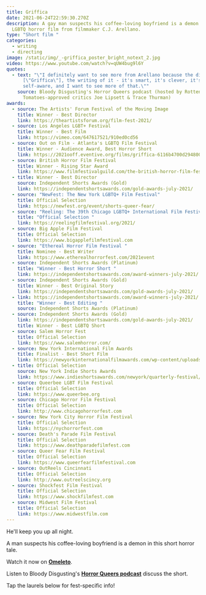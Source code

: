 ```yaml
---
title: Griffica
date: 2021-06-24T22:59:30.270Z
description: A gay man suspects his coffee-loving boyfriend is a demon in this
  LGBTQ horror film from filmmaker C.J. Arellano.
type: "Short film "
categories:
  - writing
  - directing
image: /static/img/_-griffica_poster_bright_notext_2.jpg
video: https://www.youtube.com/watch?v=qUW4bug9l6Y
quotes:
  - text: "\"I definitely want to see more from Arellano because the direction of
      [\"Griffica\"], the writing of it - it's smart, it's clever, it's
      self-aware, and I want to see more of that.\""
    source: Bloody Disgusting's Horror Queers podcast (hosted by Rotten
      Tomatoes-approved critics Joe Lipsett & Trace Thurman)
awards:
  - source: The Artists' Forum Festival of the Moving Image
    title: Winner - Best Director
    link: https://theartistsforum.org/film-fest-2021/
  - source: Los Angeles LGBT+ Festival
    title: Winner - Best Film
    link: https://vimeo.com/647617521/910ed0cd56
  - source: Out on Film - Atlanta's LGBTQ Film Festival
    title: Winner - Audience Award, Best Horror Short
    link: https://2021ooff.eventive.org/films/griffica-6116b4700d2948003d28450c
  - source: British Horror Film Festival
    title: Winner - Rising Star Award
    link: https://www.filmfestivalguild.com/the-british-horror-film-festival
  - title: Winner - Best Director
    source: Independent Shorts Awards (Gold)
    link: https://independentshortsawards.com/gold-awards-july-2021/
  - source: "NewFest: The New York LGBTQ+ Film Festival"
    title: Official Selection
    link: https://newfest.org/event/shorts-queer-fear/
  - source: "Reeling: The 39th Chicago LGBTQ+ International Film Festival"
    title: "Official Selection "
    link: https://reelingfilmfestival.org/2021/
  - source: Big Apple Film Festival
    title: Official Selection
    link: https://www.bigapplefilmfestival.com
  - source: "Ethereal Horror Film Festival "
    title: Nominee - Best Writer
    link: https://www.etherealhorrorfest.com/2021event
  - source: Independent Shorts Awards (Platinum)
    title: "Winner - Best Horror Short "
    link: https://independentshortsawards.com/award-winners-july-2021/
  - source: Independent Shorts Awards (Gold)
    title: Winner - Best Original Story
    link: https://independentshortsawards.com/gold-awards-july-2021/
  - link: https://independentshortsawards.com/award-winners-july-2021/
    title: "Winner - Best Editing "
    source: Independent Shorts Awards (Platinum)
  - source: Independent Shorts Awards (Gold)
    link: https://independentshortsawards.com/gold-awards-july-2021/
    title: Winner - Best LGBTQ Short
  - source: Salem Horror Fest
    title: Official Selection
    link: https://www.salemhorror.com/
  - source: New York International Film Awards
    title: Finalist - Best Short Film
    link: https://newyorkinternationalfilmawards.com/wp-content/uploads/sites/10/2021/07/NYIFA-June-2021WINNERS-.pdf
  - title: Official Selection
    source: New York Indie Shorts Awards
    link: https://www.indieshortsawards.com/newyork/quarterly-festival/
  - source: Queerbee LGBT Film Festival
    title: Official Selection
    link: https://www.queerbee.org
  - source: Chicago Horror Film Festival
    title: Official Selection
    link: http://www.chicagohorrorfest.com
  - source: New York City Horror Film Festival
    title: Official Selection
    link: https://nychorrorfest.com
  - source: Death's Parade Film Festival
    title: Official Selection
    link: https://www.deathparadefilmfest.com
  - source: Queer Fear Film Festival
    title: Official Selection
    link: https://www.queerfearfilmfestival.com
  - source: OutReels Cincinnati
    title: Official Selection
    link: http://www.outreelscincy.org
  - source: Shockfest Film Festival
    title: Official Selection
    link: https://www.shockfilmfest.com
  - source: Midwest Film Festival
    title: Official Selection
    link: https://www.midwestfilm.com
---
```

He'll keep you up all night. 

A man suspects his coffee-loving boyfriend is a demon in this short horror tale. 

Watch it now on **[Omeleto](http://omeleto.com/258892/?fbclid=IwAR2UTliR6TK33pB7Wwv_gpKShfCyIBk3ChQ4RkG9eFbNY5pzstEl58sEveQ)**. 

Listen to Bloody Disgusting's **[Horror Queers podcast](https://podcasts.apple.com/us/podcast/horror-queers/id1449041559?i=1000577293646)** discuss the short.

Tap the laurels below for fest-specific info!
